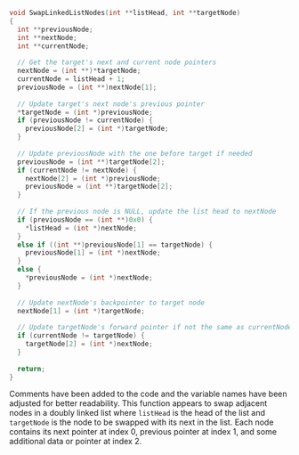 ```c
void SwapLinkedListNodes(int **listHead, int **targetNode)
{
  int **previousNode;
  int **nextNode;
  int **currentNode;
  
  // Get the target's next and current node pointers
  nextNode = (int **)*targetNode;
  currentNode = listHead + 1;
  previousNode = (int **)nextNode[1];
  
  // Update target's next node's previous pointer
  *targetNode = (int *)previousNode;
  if (previousNode != currentNode) {
    previousNode[2] = (int *)targetNode;
  }
  
  // Update previousNode with the one before target if needed
  previousNode = (int **)targetNode[2];
  if (currentNode != nextNode) {
    nextNode[2] = (int *)previousNode;
    previousNode = (int **)targetNode[2];
  }
  
  // If the previous node is NULL, update the list head to nextNode
  if (previousNode == (int **)0x0) {
    *listHead = (int *)nextNode;
  }
  else if ((int **)previousNode[1] == targetNode) {
    previousNode[1] = (int *)nextNode;
  }
  else {
    *previousNode = (int *)nextNode;
  }
  
  // Update nextNode's backpointer to target node
  nextNode[1] = (int *)targetNode;
  
  // Update targetNode's forward pointer if not the same as currentNode
  if (currentNode != targetNode) {
    targetNode[2] = (int *)nextNode;
  }
  
  return;
}
```

Comments have been added to the code and the variable names have been adjusted for better readability. This function appears to swap adjacent nodes in a doubly linked list where `listHead` is the head of the list and `targetNode` is the node to be swapped with its next in the list. Each node contains its next pointer at index 0, previous pointer at index 1, and some additional data or pointer at index 2.